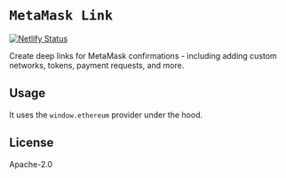 # `MetaMask Link`

[![Netlify Status](https://api.netlify.com/api/v1/badges/1ddb7097-bf47-4150-9885-712f4fdce88a/deploy-status)](https://app.netlify.com/sites/manifold-links/deploys)

Create deep links for MetaMask confirmations - including adding custom networks, tokens, payment requests, and more. 

## Usage

It uses the `window.ethereum` provider under the hood.

## License

Apache-2.0
